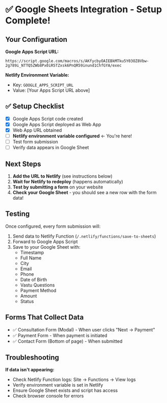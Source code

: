 # ✅ Google Sheets Integration - Setup Complete!

## Your Configuration

**Google Apps Script URL:**
```
https://script.google.com/macros/s/AKfycbyOAIEBkMTku5Y03OZ8Vbw-2g789i_NTTQ5ZWb8Px0iR5TZxsk6PnQR59inund1ChfGYA/exec
```

**Netlify Environment Variable:**
- Key: `GOOGLE_APPS_SCRIPT_URL`
- Value: [Your Apps Script URL above]

## ✅ Setup Checklist

- [x] Google Apps Script code created
- [x] Google Apps Script deployed as Web App
- [x] Web App URL obtained
- [ ] **Netlify environment variable configured** ← You're here!
- [ ] Test form submission
- [ ] Verify data appears in Google Sheet

## Next Steps

1. **Add the URL to Netlify** (see instructions below)
2. **Wait for Netlify to redeploy** (happens automatically)
3. **Test by submitting a form** on your website
4. **Check your Google Sheet** - you should see a new row with the form data!

## Testing

Once configured, every form submission will:
1. Send data to Netlify Function (`/.netlify/functions/save-to-sheets`)
2. Forward to Google Apps Script
3. Save to your Google Sheet with:
   - Timestamp
   - Full Name
   - City
   - Email
   - Phone
   - Date of Birth
   - Vastu Questions
   - Payment Method
   - Amount
   - Status

## Forms That Collect Data

- ✅ Consultation Form (Modal) - When user clicks "Next → Payment"
- ✅ Payment Form - When payment is initiated
- ✅ Contact Form (Bottom of page) - When submitted

## Troubleshooting

**If data isn't appearing:**
- Check Netlify Function logs: Site → Functions → View logs
- Verify environment variable is set in Netlify
- Ensure Google Sheet exists and script has access
- Check browser console for errors

